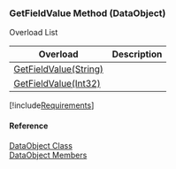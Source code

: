 ﻿### GetFieldValue Method (DataObject)

Overload List

| Overload | Description |
| --- | --- |
| [GetFieldValue(String)](fcSDK~FChoice.Foundation.DataObjects.DataObject~GetFieldValue(String).md) |   |
| [GetFieldValue(Int32)](fcSDK~FChoice.Foundation.DataObjects.DataObject~GetFieldValue(Int32).md) |   |

[!include[Requirements](../partials/requirements.md)]



#### Reference

[DataObject Class](fcSDK~FChoice.Foundation.DataObjects.DataObject.md)  
[DataObject Members](fcSDK~FChoice.Foundation.DataObjects.DataObject_members.md)